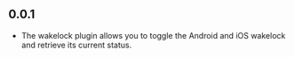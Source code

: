 ## 0.0.1

* The wakelock plugin allows you to toggle the Android and iOS wakelock
  and retrieve its current status.
